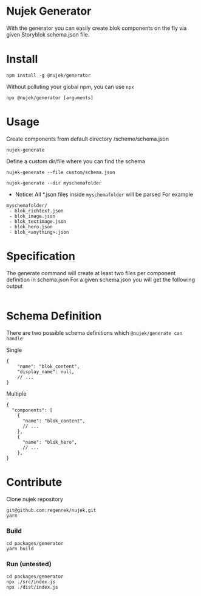 # Nujek Generator

With the generator you can easily create blok components on the fly via given Storyblok schema.json file. 


# Install

```
npm install -g @nujek/generator
```

Without polluting your global npm, you can use `npx`
```
npx @nujek/generator [arguments]
```

# Usage


Create components from default directory /scheme/schema.json
```
nujek-generate 
```

Define a custom dir/file where you can find the schema
```
nujek-generate --file custom/schema.json
```

```
nujek-generate --dir myschemafolder
```
* Notice: All *.json files inside `myschemafolder` will be parsed
For example
```
myschemafolder/
 - blok_richtext.json
 - blok_image.json
 - blok_textimage.json
 - blok_hero.json
 - blok_<anything>.json
```


# Specification

The generate command will create at least two files per component definition in schema.json
For a given schema.json you will get the following output
```

```


# Schema Definition
There are two possible schema definitions which `@nujek/generate can handle`

Single 
```
{
    "name": "blok_content",
    "display_name": null,
    // ...
}
```

Multiple
```
{
  "components": [
    {
      "name": "blok_content",
      // ...
    },
    {
      "name": "blok_hero",
      // ...
    },
}
```


# Contribute

Clone nujek repository

```
git@github.com:regenrek/nujek.git
yarn 
```

### Build
```
cd packages/generator
yarn build
```

### Run (untested)
```
cd packages/generator
npx ./src/index.js 
npx ./dist/index.js
```